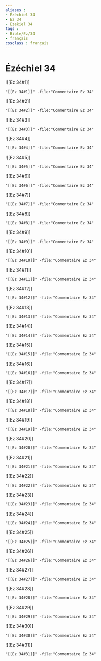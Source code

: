 ```yaml
---
aliases : 
- Ézéchiel 34
- Ez 34
- Ezekiel 34
tags : 
- Bible/Ez/34
- français
cssclass : français
---
```


# Ézéchiel 34

![[Ez 34#1]]

```query
"[[Ez 34#1]]" -file:"Commentaire Ez 34"
```

![[Ez 34#2]]

```query
"[[Ez 34#2]]" -file:"Commentaire Ez 34"
```

![[Ez 34#3]]

```query
"[[Ez 34#3]]" -file:"Commentaire Ez 34"
```

![[Ez 34#4]]

```query
"[[Ez 34#4]]" -file:"Commentaire Ez 34"
```

![[Ez 34#5]]

```query
"[[Ez 34#5]]" -file:"Commentaire Ez 34"
```

![[Ez 34#6]]

```query
"[[Ez 34#6]]" -file:"Commentaire Ez 34"
```

![[Ez 34#7]]

```query
"[[Ez 34#7]]" -file:"Commentaire Ez 34"
```

![[Ez 34#8]]

```query
"[[Ez 34#8]]" -file:"Commentaire Ez 34"
```

![[Ez 34#9]]

```query
"[[Ez 34#9]]" -file:"Commentaire Ez 34"
```

![[Ez 34#10]]

```query
"[[Ez 34#10]]" -file:"Commentaire Ez 34"
```

![[Ez 34#11]]

```query
"[[Ez 34#11]]" -file:"Commentaire Ez 34"
```

![[Ez 34#12]]

```query
"[[Ez 34#12]]" -file:"Commentaire Ez 34"
```

![[Ez 34#13]]

```query
"[[Ez 34#13]]" -file:"Commentaire Ez 34"
```

![[Ez 34#14]]

```query
"[[Ez 34#14]]" -file:"Commentaire Ez 34"
```

![[Ez 34#15]]

```query
"[[Ez 34#15]]" -file:"Commentaire Ez 34"
```

![[Ez 34#16]]

```query
"[[Ez 34#16]]" -file:"Commentaire Ez 34"
```

![[Ez 34#17]]

```query
"[[Ez 34#17]]" -file:"Commentaire Ez 34"
```

![[Ez 34#18]]

```query
"[[Ez 34#18]]" -file:"Commentaire Ez 34"
```

![[Ez 34#19]]

```query
"[[Ez 34#19]]" -file:"Commentaire Ez 34"
```

![[Ez 34#20]]

```query
"[[Ez 34#20]]" -file:"Commentaire Ez 34"
```

![[Ez 34#21]]

```query
"[[Ez 34#21]]" -file:"Commentaire Ez 34"
```

![[Ez 34#22]]

```query
"[[Ez 34#22]]" -file:"Commentaire Ez 34"
```

![[Ez 34#23]]

```query
"[[Ez 34#23]]" -file:"Commentaire Ez 34"
```

![[Ez 34#24]]

```query
"[[Ez 34#24]]" -file:"Commentaire Ez 34"
```

![[Ez 34#25]]

```query
"[[Ez 34#25]]" -file:"Commentaire Ez 34"
```

![[Ez 34#26]]

```query
"[[Ez 34#26]]" -file:"Commentaire Ez 34"
```

![[Ez 34#27]]

```query
"[[Ez 34#27]]" -file:"Commentaire Ez 34"
```

![[Ez 34#28]]

```query
"[[Ez 34#28]]" -file:"Commentaire Ez 34"
```

![[Ez 34#29]]

```query
"[[Ez 34#29]]" -file:"Commentaire Ez 34"
```

![[Ez 34#30]]

```query
"[[Ez 34#30]]" -file:"Commentaire Ez 34"
```

![[Ez 34#31]]

```query
"[[Ez 34#31]]" -file:"Commentaire Ez 34"
```

